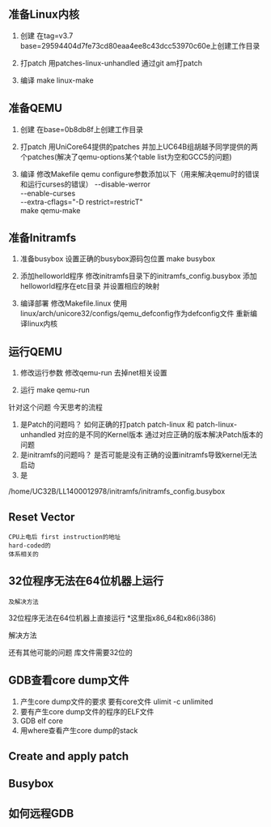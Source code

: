 
## 准备Linux内核

1. 创建
	在tag=v3.7 base=29594404d7fe73cd80eaa4ee8c43dcc53970c60e上创建工作目录

2. 打patch
	用patches-linux-unhandled 通过git am打patch

3. 编译
	make linux-make

## 准备QEMU

1. 创建
	在base=0b8db8f上创建工作目录

2. 打patch
	用UniCore64提供的patches
	并加上UC64B组胡越予同学提供的两个patches(解决了qemu-options某个table list为空和GCC5的问题)

3. 编译
	修改Makefile
		qemu configure参数添加以下（用来解决qemu时的错误和运行curses的错误）
		--disable-werror                                \
	    --enable-curses                                 \
	    --extra-cflags="-D restrict=restricT"           \
	make qemu-make

## 准备Initramfs

1. 准备busybox
	设置正确的busybox源码包位置
	make busybox

2. 添加helloworld程序
	修改initramfs目录下的initramfs_config.busybox
	添加helloworld程序在etc目录
	并设置相应的映射

3. 编译部署
	修改Makefile.linux
	使用linux/arch/unicore32/configs/qemu_defconfig作为defconfig文件
	重新编译linux内核


## 运行QEMU

1. 修改运行参数
	修改qemu-run 去掉net相关设置

2. 运行
	make qemu-run



针对这个问题 今天思考的流程

1. 是Patch的问题吗？
	如何正确的打patch
	patch-linux 和 patch-linux-unhandled 对应的是不同的Kernel版本
	通过对应正确的版本解决Patch版本的问题
2. 是initramfs的问题吗？
	是否可能是没有正确的设置initramfs导致kernel无法启动
3. 是



/home/UC32B/LL1400012978/initramfs/initramfs_config.busybox


## Reset Vector
	CPU上电后 first instruction的地址
	hard-coded的
	体系相关的


## 32位程序无法在64位机器上运行
	及解决方法

32位程序无法在64位机器上直接运行
	*这里指x86_64和x86(i386)

解决方法
	

还有其他可能的问题
	库文件需要32位的


## GDB查看core dump文件

1. 产生core dump文件的要求
	要有core文件
	ulimit -c unlimited
2. 要有产生core dump文件的程序的ELF文件
3. GDB elf core
4. 用where查看产生core dump的stack

## Create and apply patch

## Busybox


## 如何远程GDB

